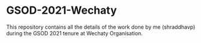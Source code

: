 # GSOD-2021-Wechaty
This repository contains all the details of the work done by me (shraddhavp) during the GSOD 2021 tenure at Wechaty Organisation.
